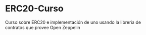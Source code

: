 # ERC20-Curso
Curso sobre ERC20 e implementación de uno usando la librería de contratos que provee Open Zeppelin
